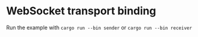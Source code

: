 # WebSocket transport binding

Run the example with `cargo run --bin sender` or `cargo run --bin receiver`
